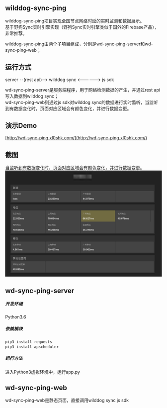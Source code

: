 ## wilddog-sync-ping ##

wilddog-sync-ping项目实现全国节点网络时延的实时监测和数据展示。  
基于野狗Sync实时引擎实现（野狗Sync实时引擎类似于国外的Firebase产品），非常推荐。    

wilddog-sync-ping由两个子项目组成，分别是wd-sync-ping-server和wd-sync-ping-web；  



## 运行方式 ##

server --(rest api)--> wilddog sync <------> js sdk  

wd-sync-ping-server是服务端程序，用于网络检测数据的产生，并通过rest api写入数据到wilddog sync；  
wd-sync-ping-web则通过js sdk对wilddog sync的数据进行实时监听，当监听到有数据变化时，页面对应区域会有颜色变化，并进行数据变更。    


## 演示Demo ## 
[http://wd-sync-ping.xl0shk.com/](http://wd-sync-ping.xl0shk.com/)

## 截图 ##
当监听到有数据变化时，页面对应区域会有颜色变化，并进行数据变更。
![展示页面](images/1.png)


## wd-sync-ping-server ##
##### 开发环境 #####
Python3.6  

##### 依赖模块 #####
```
pip3 install requests
pip3 install apscheduler
```

##### 运行方法 ######
进入Python3虚拟环境中，运行app.py

## wd-sync-ping-web ##
wd-sync-ping-web是静态页面，直接调用wilddog sync js sdk
